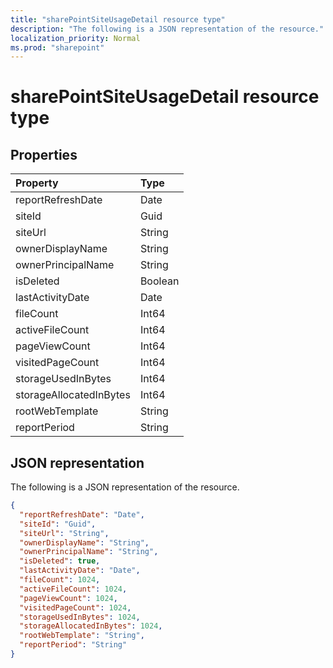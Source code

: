 ```yaml
---
title: "sharePointSiteUsageDetail resource type"
description: "The following is a JSON representation of the resource."
localization_priority: Normal
ms.prod: "sharepoint"
---
```


# sharePointSiteUsageDetail resource type

## Properties

| Property                | Type    |
| :---------------------- | :------ |
| reportRefreshDate       | Date    |
| siteId                  | Guid  |
| siteUrl                 | String  |
| ownerDisplayName        | String  |
| ownerPrincipalName      | String  |
| isDeleted               | Boolean |
| lastActivityDate        | Date    |
| fileCount               | Int64   |
| activeFileCount         | Int64   |
| pageViewCount           | Int64   |
| visitedPageCount        | Int64   |
| storageUsedInBytes      | Int64   |
| storageAllocatedInBytes | Int64   |
| rootWebTemplate         | String  |
| reportPeriod            | String  |

## JSON representation

The following is a JSON representation of the resource.

<!-- {
  "blockType": "resource",
  "@odata.type": "microsoft.graph.sharePointSiteUsageDetail"
} -->

```json
{
  "reportRefreshDate": "Date", 
  "siteId": "Guid", 
  "siteUrl": "String", 
  "ownerDisplayName": "String", 
  "ownerPrincipalName": "String", 
  "isDeleted": true, 
  "lastActivityDate": "Date", 
  "fileCount": 1024, 
  "activeFileCount": 1024, 
  "pageViewCount": 1024, 
  "visitedPageCount": 1024, 
  "storageUsedInBytes": 1024, 
  "storageAllocatedInBytes": 1024, 
  "rootWebTemplate": "String", 
  "reportPeriod": "String"
}
```
